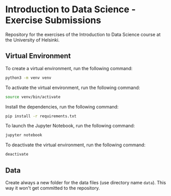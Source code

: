 # Introduction to Data Science - Exercise Submissions

Repository for the exercises of the Introduction to Data Science course at the University of Helsinki.

## Virtual Environment

To create a virtual environment, run the following command:

```bash
python3 -m venv venv
```

To activate the virtual environment, run the following command:

```bash
source venv/bin/activate
```

Install the dependencies, run the following command:

```bash
pip install -r requirements.txt
```

To launch the Jupyter Notebook, run the following command:

```bash
jupyter notebook
```

To deactivate the virtual environment, run the following command:

```bash
deactivate
```

## Data

Create always a new folder for the data files (use directory name `data`). This way it won't get committed to the repository.
